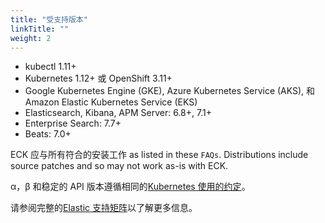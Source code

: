 ```yaml
---
title: "受支持版本"
linkTitle: ""
weight: 2
---
```


- kubectl 1.11+
- Kubernetes 1.12+ 或 OpenShift 3.11+
- Google Kubernetes Engine (GKE), Azure Kubernetes Service (AKS), 和 Amazon Elastic Kubernetes Service (EKS)
- Elasticsearch, Kibana, APM Server: 6.8+, 7.1+
- Enterprise Search: 7.7+
- Beats: 7.0+

ECK 应与所有符合的安装工作 as listed in these `FAQs`.
Distributions include source patches and so may not work as-is with ECK.

α，β 和稳定的 API 版本遵循相同的[Kubernetes 使用的约定](https://kubernetes.io/docs/concepts/overview/kubernetes-api/#api-versioning)。

请参阅完整的[Elastic 支持矩阵](https://www.elastic.co/support/matrix#matrix_kubernetes)以了解更多信息。
